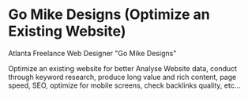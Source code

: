 # Go Mike Designs (Optimize an Existing Website)
Atlanta Freelance Web Designer "Go Mike Designs"

Optimize an existing website for better Analyse Website data, conduct through keyword research, produce long value and rich content, page speed, SEO, optimize for mobile screens, check backlinks quality, etc...
